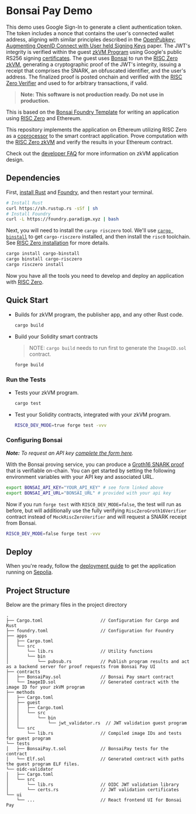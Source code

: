 # Bonsai Pay Demo

This demo uses Google Sign-In to generate a client authentication token. The token includes a nonce that contains the user's connected wallet address, aligning with similar principles described in the [OpenPubkey: Augmenting OpenID Connect with User held Signing Keys](https://eprint.iacr.org/2023/296) paper. The JWT's integrity is verified within the guest [zkVM Program] using Google's public RS256 signing [certificates](https://www.googleapis.com/oauth2/v3/certs). The guest uses [Bonsai] to run the [RISC Zero zkVM], generating a cryptographic proof of the JWT's integrity, issuing a receipt that comprises the SNARK, an obfuscated identifier, and the user's address. The finalized proof is posted onchain and verified with the [RISC Zero Verifier] and used to for arbitrary transactions, if valid. 

> **Note: This software is not production ready. Do not use in production.**

This is based on the [Bonsai Foundry Template] for writing an application using [RISC Zero] and Ethereum.

This repository implements the application on Ethereum utilizing RISC Zero as a [coprocessor] to the smart contract application. Prove computation with the [RISC Zero zkVM] and verify the results in your Ethereum contract. 

Check out the [developer FAQ] for more information on zkVM application design.

## Dependencies

First, [install Rust] and [Foundry], and then restart your terminal.

```sh
# Install Rust
curl https://sh.rustup.rs -sSf | sh
# Install Foundry
curl -L https://foundry.paradigm.xyz | bash
```

Next, you will need to install the `cargo risczero` tool.
We'll use [`cargo binstall`][cargo-binstall] to get `cargo-risczero` installed, and then install the `risc0` toolchain.
See [RISC Zero installation] for more details.

```sh
cargo install cargo-binstall
cargo binstall cargo-risczero
cargo risczero install
```

Now you have all the tools you need to develop and deploy an application with [RISC Zero].

## Quick Start

- Builds for zkVM program, the publisher app, and any other Rust code.

  ```sh
  cargo build
  ```

- Build your Solidity smart contracts

  > NOTE: `cargo build` needs to run first to generate the `ImageID.sol` contract.

  ```sh
  forge build
  ```

### Run the Tests

- Tests your zkVM program.

  ```sh
  cargo test
  ```

- Test your Solidity contracts, integrated with your zkVM program.

  ```sh
  RISC0_DEV_MODE=true forge test -vvv 
  ```

### Configuring Bonsai

***Note:*** *To request an API key [complete the form here](https://bonsai.xyz/apply).*

With the Bonsai proving service, you can produce a [Groth16 SNARK proof] that is verifiable on-chain.
You can get started by setting the following environment variables with your API key and associated URL.

```bash
export BONSAI_API_KEY="YOUR_API_KEY" # see form linked above
export BONSAI_API_URL="BONSAI_URL" # provided with your api key
```

Now if you run `forge test` with `RISC0_DEV_MODE=false`, the test will run as before, but will additionally use the fully verifying `RiscZeroGroth16Verifier` contract instead of `MockRiscZeroVerifier` and will request a SNARK receipt from Bonsai.

```bash
RISC0_DEV_MODE=false forge test -vvv
```

## Deploy

When you're ready, follow the [deployment guide] to get the application running on [Sepolia].

## Project Structure

Below are the primary files in the project directory

```text
.
├── Cargo.toml                      // Configuration for Cargo and Rust
├── foundry.toml                    // Configuration for Foundry
├── apps
│   ├── Cargo.toml
│   └── src
│       └── lib.rs                  // Utility functions
│       └── bin                     
│           └── pubsub.rs           // Publish program results and act as a backend server for proof requests from Bonsai Pay UI
├── contracts
│   ├── BonsaiPay.sol               // Bonsai Pay smart contract
│   └── ImageID.sol                 // Generated contract with the image ID for your zkVM program
├── methods
│   ├── Cargo.toml
│   ├── guest
│   │   ├── Cargo.toml
│   │   └── src
│   │       └── bin                 
│   │           └── jwt_validator.rs  // JWT validation guest program 
│   └── src
│       └── lib.rs                  // Compiled image IDs and tests for guest program
└── tests
│   ├── BonsaiPay.t.sol             // BonsaiPay tests for the contract
│   └── Elf.sol                     // Generated contract with paths the guest program ELF files.
└── oidc-validator
│   ├── Cargo.toml
│   └── src
│       └── lib.rs                  // OIDC JWT validation library
│       └── certs.rs                // JWT validation certificates
└── ui
    └── ...                         // React frontend UI for Bonsai Pay
```

[Bonsai]: https://dev.bonsai.xyz/
[Foundry]: https://getfoundry.sh/
[Groth16 SNARK proof]: https://www.risczero.com/news/on-chain-verification
[RISC Zero Verifier]: https://github.com/risc0/risc0/blob/release-0.21/bonsai/ethereum/contracts/IRiscZeroVerifier.sol
[RISC Zero installation]: https://dev.risczero.com/api/zkvm/install
[RISC Zero zkVM]: https://dev.risczero.com/zkvm
[RISC Zero]: https://www.risczero.com/
[Sepolia]: https://www.alchemy.com/overviews/sepolia-testnet
[cargo-binstall]: https://github.com/cargo-bins/cargo-binstall#cargo-binaryinstall
[coprocessor]: https://www.risczero.com/news/a-guide-to-zk-coprocessors-for-scalability
[deployment guide]: /deployment-guide.md
[developer FAQ]: https://dev.risczero.com/faq#zkvm-application-design
[install Rust]: https://doc.rust-lang.org/cargo/getting-started/installation.html
[zkVM program]: ./methods/guest/
[Bonsai Foundry Template]: https://github.com/risc0/bonsai-foundry-template
